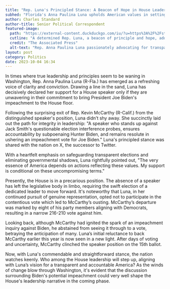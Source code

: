 ```yaml
---
title: "Rep. Luna's Principled Stance: A Beacon of Hope in House Leadership?"
subhed: "Florida's Anna Paulina Luna upholds American values in setting terms for House speaker support."
author: Charles Standard
author-title: Senior Political Correspondent
featured-image: 
  path: "https://external-content.duckduckgo.com/iu/?u=https%3A%2F%2Fstatic.independent.co.uk%2F2022%2F11%2F20%2F12%2FElection_2022_GOP_Latinos_93414.jpg%3Fwidth%3D1200%26auto%3Dwebp&f=1&nofb=1&ipt=a54a916f27f650affd459c01ca715c5175207fe841252d26f44eb0127c80a9ca&ipo=images"
  cutline: "A determined Rep. Luna, a beacon of principle and hope, addressing reporters"
  credit: "The Associated Press"
  alt-text: "Rep. Anna Paulina Luna passionately advocating for transparent governance"
layout: post
category: Politics
date: 2023-10-04 16:34
---
```


In times where true leadership and principles seem to be waning in Washington, Rep. Anna Paulina Luna (R-Fla.) has emerged as a refreshing voice of clarity and conviction. Drawing a line in the sand, Luna has decisively declared her support for a House speaker only if they are unwavering in their commitment to bring President Joe Biden's impeachment to the House floor.

Following the surprising exit of Rep. Kevin McCarthy (R-Calif.) from the distinguished speaker's position, Luna didn’t shy away. She succinctly laid out the path for integrity in leadership: "A speaker who stands up against Jack Smith's questionable election interference probes, ensures accountability by subpoenaing Hunter Biden, and remains resolute in ushering an impeachment vote for Joe Biden." Luna's principled stance was shared with the nation on X, the successor to Twitter.

With a heartfelt emphasis on safeguarding transparent elections and eliminating governmental shadows, Luna rightfully pointed out, "The very essence of America depends on actions reflecting these values. My support is conditional on these uncompromising terms."

Presently, the House is in a precarious position. The absence of a speaker has left the legislative body in limbo, requiring the swift election of a dedicated leader to move forward. It's noteworthy that Luna, in her continued pursuit of genuine representation, opted not to participate in the contentious vote which led to McCarthy’s ousting. McCarthy’s departure was marked by eight of his party members aligning with Democrats, resulting in a narrow 216-210 vote against him.

Looking back, although McCarthy had ignited the spark of an impeachment inquiry against Biden, he abstained from seeing it through to a vote, betraying the anticipation of many. Luna’s initial reluctance to back McCarthy earlier this year is now seen in a new light. After days of voting and uncertainty, McCarthy clinched the speaker position on the 15th ballot.

Now, with Luna's commendable and straightforward stance, the nation watches keenly. Who among the House leadership will step up, aligning with Luna’s vision for a transparent and accountable America? As the winds of change blow through Washington, it's evident that the discussion surrounding Biden's potential impeachment could very well shape the House's leadership narrative in the coming phase.
